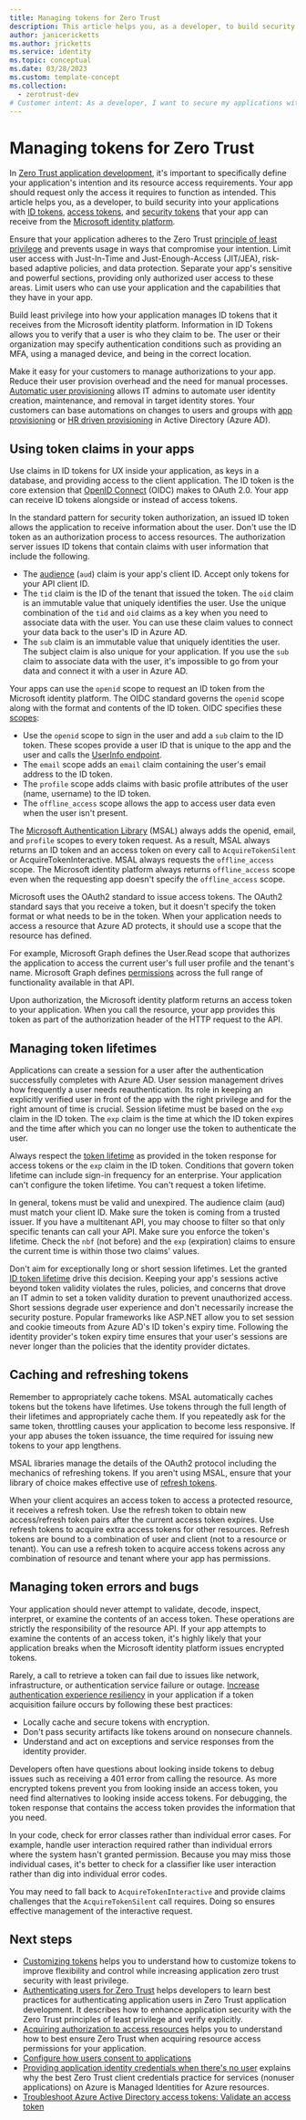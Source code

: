 ```yaml
---
title: Managing tokens for Zero Trust
description: This article helps you, as a developer, to build security into your applications with ID tokens, access tokens, and security tokens that your app can receive from the Microsoft identity platform.
author: janicericketts
ms.author: jricketts
ms.service: identity
ms.topic: conceptual
ms.date: 03/28/2023
ms.custom: template-concept
ms.collection:
  - zerotrust-dev
# Customer intent: As a developer, I want to secure my applications with ID tokens, access tokens, and security tokens so that I can enhance application security with the principles of least privilege and verify explicitly.
---
```

# Managing tokens for Zero Trust

In [Zero Trust application development](overview.md), it's important to specifically define your application's intention and its resource access requirements. Your app should request only the access it requires to function as intended. This article helps you, as a developer, to build security into your applications with [ID tokens](/azure/active-directory/develop/id-tokens), [access tokens](/azure/active-directory/develop/access-tokens), and [security tokens](/azure/active-directory/develop/security-tokens) that your app can receive from the [Microsoft identity platform](/azure/active-directory/develop/)*.*

Ensure that your application adheres to the Zero Trust [principle of least privilege](/azure/active-directory/develop/secure-least-privileged-access) and prevents usage in ways that compromise your intention. Limit user access with Just-In-Time and Just-Enough-Access (JIT/JEA), risk-based adaptive policies, and data protection. Separate your app's sensitive and powerful sections, providing only authorized user access to these areas. Limit users who can use your application and the capabilities that they have in your app.

Build least privilege into how your application manages ID tokens that it receives from the Microsoft identity platform. Information in ID Tokens allows you to verify that a user is who they claim to be. The user or their organization may specify authentication conditions such as providing an MFA, using a managed device, and being in the correct location.

Make it easy for your customers to manage authorizations to your app. Reduce their user provision overhead and the need for manual processes. [Automatic user provisioning](/azure/active-directory/app-provisioning/plan-auto-user-provisioning) allows IT admins to automate user identity creation, maintenance, and removal in target identity stores. Your customers can base automations on changes to users and groups with [app provisioning](/azure/active-directory/app-provisioning/user-provisioning) or [HR driven provisioning](/azure/active-directory/app-provisioning/what-is-hr-driven-provisioning) in Active Directory (Azure AD).

## Using token claims in your apps

Use claims in ID tokens for UX inside your application, as keys in a database, and providing access to the client application. The ID token is the core extension that [OpenID Connect](/azure/active-directory/develop/v2-protocols-oidc) (OIDC) makes to OAuth 2.0. Your app can receive ID tokens alongside or instead of access tokens.

In the standard pattern for security token authorization, an issued ID token allows the application to receive information about the user. Don't use the ID token as an authorization process to access resources. The authorization server issues ID tokens that contain claims with user information that include the following.

- The [audience](/azure/active-directory/develop/access-tokens#payload-claims) (`aud`) claim is your app's client ID. Accept only tokens for your API client ID.
- The `tid` claim is the ID of the tenant that issued the token. The `oid` claim is an immutable value that uniquely identifies the user. Use the unique combination of the `tid` and `oid` claims as a key when you need to associate data with the user. You can use these claim values to connect your data back to the user's ID in Azure AD.
- The `sub` claim is an immutable value that uniquely identities the user. The subject claim is also unique for your application. If you use the `sub` claim to associate data with the user, it's impossible to go from your data and connect it with a user in Azure AD.

Your apps can use the `openid` scope to request an ID token from the Microsoft identity platform. The OIDC standard governs the `openid` scope along with the format and contents of the ID token. OIDC specifies these [scopes](/graph/permissions-reference#openid-connect-oidc-scopes):

- Use the `openid` scope to sign in the user and add a `sub` claim to the ID token. These scopes provide a user ID that is unique to the app and the user and calls the [UserInfo endpoint](/azure/active-directory/develop/userinfo).
- The `email` scope adds an `email` claim containing the user's email address to the ID token.
- The `profile` scope adds claims with basic profile attributes of the user (name, username) to the ID token.
- The `offline_access` scope allows the app to access user data even when the user isn't present.

The [Microsoft Authentication Library](/azure/active-directory/develop/msal-overview) (MSAL) always adds the openid, email, and `profile` scopes to every token request. As a result, MSAL always returns an ID token and an access token on every call to `AcquireTokenSilent` or AcquireTokenInteractive. MSAL always requests the `offline_access` scope. The Microsoft identity platform always returns `offline_access` scope even when the requesting app doesn't specify the `offline_access` scope.

Microsoft uses the OAuth2 standard to issue access tokens. The OAuth2 standard says that you receive a token, but it doesn't specify the token format or what needs to be in the token. When your application needs to access a resource that Azure AD protects, it should use a scope that the resource has defined.

For example, Microsoft Graph defines the User.Read scope that authorizes the application to access the current user's full user profile and the tenant's name. Microsoft Graph defines [permissions](/graph/permissions-reference) across the full range of functionality available in that API.

Upon authorization, the Microsoft identity platform returns an access token to your application. When you call the resource, your app provides this token as part of the authorization header of the HTTP request to the API.

## Managing token lifetimes

Applications can create a session for a user after the authentication successfully completes with Azure AD. User session management drives how frequently a user needs reauthentication. Its role in keeping an explicitly verified user in front of the app with the right privilege and for the right amount of time is crucial. Session lifetime must be based on the `exp` claim in the ID token. The `exp` claim is the time at which the ID token expires and the time after which you can no longer use the token to authenticate the user.

Always respect the [token lifetime](/azure/active-directory/develop/active-directory-configurable-token-lifetimes) as provided in the token response for access tokens or the `exp` claim in the ID token. Conditions that govern token lifetime can include sign-in frequency for an enterprise. Your application can't configure the token lifetime. You can't request a token lifetime.

In general, tokens must be valid and unexpired. The audience claim (aud) must match your client ID. Make sure the token is coming from a trusted issuer. If you have a multitenant API, you may choose to filter so that only specific tenants can call your API. Make sure you enforce the token's lifetime. Check the `nbf` (not before) and the `exp` (expiration) claims to ensure the current time is within those two claims' values.

Don't aim for exceptionally long or short session lifetimes. Let the granted [ID token lifetime](/azure/active-directory/develop/id-tokens#id-token-lifetime) drive this decision. Keeping your app's sessions active beyond token validity violates the rules, policies, and concerns that drove an IT admin to set a token validity duration to prevent unauthorized access. Short sessions degrade user experience and don't necessarily increase the security posture. Popular frameworks like ASP.NET allow you to set session and cookie timeouts from Azure AD's ID token's expiry time. Following the identity provider's token expiry time ensures that your user's sessions are never longer than the policies that the identity provider dictates.

## Caching and refreshing tokens

Remember to appropriately cache tokens. MSAL automatically caches tokens but the tokens have lifetimes. Use tokens through the full length of their lifetimes and appropriately cache them. If you repeatedly ask for the same token, throttling causes your application to become less responsive. If your app abuses the token issuance, the time required for issuing new tokens to your app lengthens.

MSAL libraries manage the details of the OAuth2 protocol including the mechanics of refreshing tokens. If you aren't using MSAL, ensure that your library of choice makes effective use of [refresh tokens](/azure/active-directory/develop/refresh-tokens).

When your client acquires an access token to access a protected resource, it receives a refresh token. Use the refresh token to obtain new access/refresh token pairs after the current access token expires. Use refresh tokens to acquire extra access tokens for other resources. Refresh tokens are bound to a combination of user and client (not to a resource or tenant). You can use a refresh token to acquire access tokens across any combination of resource and tenant where your app has permissions.

## Managing token errors and bugs

Your application should never attempt to validate, decode, inspect, interpret, or examine the contents of an access token. These operations are strictly the responsibility of the resource API. If your app attempts to examine the contents of an access token, it's highly likely that your application breaks when the Microsoft identity platform issues encrypted tokens.

Rarely, a call to retrieve a token can fail due to issues like network, infrastructure, or authentication service failure or outage. [Increase authentication experience resiliency](/azure/active-directory/fundamentals/resilience-app-development-overview) in your application if a token acquisition failure occurs by following these best practices:

- Locally cache and secure tokens with encryption.
- Don't pass security artifacts like tokens around on nonsecure channels.
- Understand and act on exceptions and service responses from the identity provider.

Developers often have questions about looking inside tokens to debug issues such as receiving a 401 error from calling the resource. As more encrypted tokens prevent you from looking inside an access token, you need find alternatives to looking inside access tokens. For debugging, the token response that contains the access token provides the information that you need.

In your code, check for error classes rather than individual error cases. For example, handle user interaction required rather than individual errors where the system hasn't granted permission. Because you may miss those individual cases, it's better to check for a classifier like user interaction rather than dig into individual error codes.

You may need to fall back to `AcquireTokenInteractive` and provide claims challenges that the `AcquireTokenSilent` call requires. Doing so ensures effective management of the interactive request.

## Next steps

- [Customizing tokens](zero-trust-token-customization.md) helps you to understand how to customize tokens to improve flexibility and control while increasing application zero trust security with least privilege.
- [Authenticating users for Zero Trust](user-authentication.md) helps developers to learn best practices for authenticating application users in Zero Trust application development. It describes how to enhance application security with the Zero Trust principles of least privilege and verify explicitly.
- [Acquiring authorization to access resources](acquire-application-authorization-to-access-resources.md) helps you to understand how to best ensure Zero Trust when acquiring resource access permissions for your application.
- [Configure how users consent to applications](/azure/active-directory/manage-apps/configure-user-consent)
- [Providing application identity credentials when there's no user](identity-non-user-applications.md) explains why the best Zero Trust client credentials practice for services (nonuser applications) on Azure is Managed Identities for Azure resources.
- [Troubleshoot Azure Active Directory access tokens: Validate an access token](/azure/databricks/dev-tools/api/latest/aad/troubleshoot-aad-token#validate-an-access-token)
